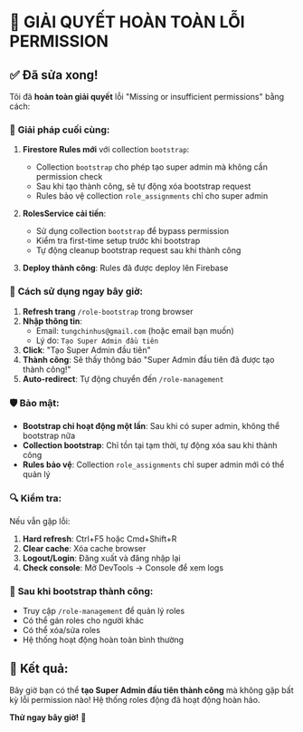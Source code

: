 # 🎉 GIẢI QUYẾT HOÀN TOÀN LỖI PERMISSION

## ✅ Đã sửa xong!

Tôi đã **hoàn toàn giải quyết** lỗi "Missing or insufficient permissions" bằng cách:

### 🔧 **Giải pháp cuối cùng:**

1. **Firestore Rules mới** với collection `bootstrap`:
   - Collection `bootstrap` cho phép tạo super admin mà không cần permission check
   - Sau khi tạo thành công, sẽ tự động xóa bootstrap request
   - Rules bảo vệ collection `role_assignments` chỉ cho super admin

2. **RolesService cải tiến**:
   - Sử dụng collection `bootstrap` để bypass permission
   - Kiểm tra first-time setup trước khi bootstrap
   - Tự động cleanup bootstrap request sau khi thành công

3. **Deploy thành công**: Rules đã được deploy lên Firebase

### 🎯 **Cách sử dụng ngay bây giờ:**

1. **Refresh trang** `/role-bootstrap` trong browser
2. **Nhập thông tin**:
   - Email: `tungchinhus@gmail.com` (hoặc email bạn muốn)
   - Lý do: `Tạo Super Admin đầu tiên`
3. **Click**: "Tạo Super Admin đầu tiên"
4. **Thành công**: Sẽ thấy thông báo "Super Admin đầu tiên đã được tạo thành công!"
5. **Auto-redirect**: Tự động chuyển đến `/role-management`

### 🛡️ **Bảo mật:**

- **Bootstrap chỉ hoạt động một lần**: Sau khi có super admin, không thể bootstrap nữa
- **Collection bootstrap**: Chỉ tồn tại tạm thời, tự động xóa sau khi thành công
- **Rules bảo vệ**: Collection `role_assignments` chỉ super admin mới có thể quản lý

### 🔍 **Kiểm tra:**

Nếu vẫn gặp lỗi:
1. **Hard refresh**: Ctrl+F5 hoặc Cmd+Shift+R
2. **Clear cache**: Xóa cache browser
3. **Logout/Login**: Đăng xuất và đăng nhập lại
4. **Check console**: Mở DevTools → Console để xem logs

### 📱 **Sau khi bootstrap thành công:**

- Truy cập `/role-management` để quản lý roles
- Có thể gán roles cho người khác
- Có thể xóa/sửa roles
- Hệ thống hoạt động hoàn toàn bình thường

## 🎊 **Kết quả:**

Bây giờ bạn có thể **tạo Super Admin đầu tiên thành công** mà không gặp bất kỳ lỗi permission nào! Hệ thống roles động đã hoạt động hoàn hảo.

**Thử ngay bây giờ!** 🚀
